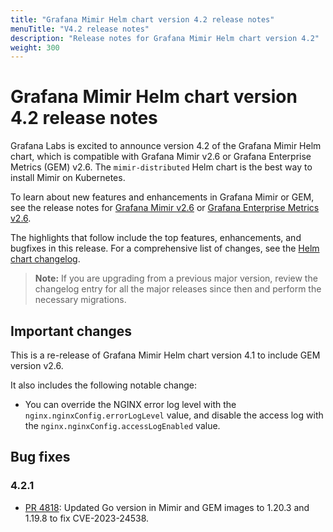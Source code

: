 ```yaml
---
title: "Grafana Mimir Helm chart version 4.2 release notes"
menuTitle: "V4.2 release notes"
description: "Release notes for Grafana Mimir Helm chart version 4.2"
weight: 300
---
```


# Grafana Mimir Helm chart version 4.2 release notes

Grafana Labs is excited to announce version 4.2 of the Grafana Mimir Helm chart, which is compatible with Grafana Mimir v2.6 or Grafana Enterprise Metrics (GEM) v2.6. The `mimir-distributed` Helm chart is the best way to install Mimir on Kubernetes.

To learn about new features and enhancements in Grafana Mimir or GEM, see the release notes for [Grafana Mimir v2.6](/docs/mimir/v2.6.x/release-notes/v2.6/) or [Grafana Enterprise Metrics v2.6](/docs/enterprise-metrics/v2.6.x/release-notes/v2-6/).

The highlights that follow include the top features, enhancements, and bugfixes in this release. For a comprehensive list of changes, see the [Helm chart changelog](https://github.com/grafana/mimir/tree/main/operations/helm/charts/mimir-distributed/CHANGELOG.md).

> **Note:** If you are upgrading from a previous major version, review the changelog entry for all the major releases since then and perform the necessary migrations.

## Important changes

This is a re-release of Grafana Mimir Helm chart version 4.1 to include GEM version v2.6.

It also includes the following notable change:

- You can override the NGINX error log level with the `nginx.nginxConfig.errorLogLevel` value, and disable the access log with the `nginx.nginxConfig.accessLogEnabled` value.

## Bug fixes

### 4.2.1

- [PR 4818](https://github.com/grafana/mimir/pull/4818): Updated Go version in Mimir and GEM images to 1.20.3 and 1.19.8 to fix CVE-2023-24538.
